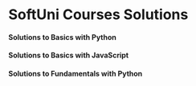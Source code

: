 # SoftUni Courses Solutions

#### Solutions to Basics with Python
#### Solutions to Basics with JavaScript
#### Solutions to Fundamentals with Python
